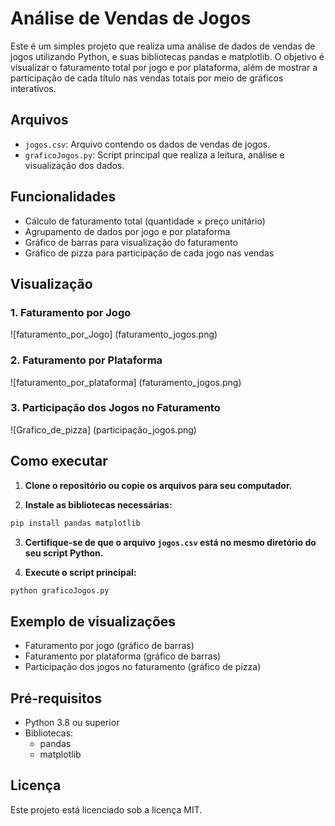 # Análise de Vendas de Jogos

Este é um simples projeto que realiza uma análise de dados de vendas de jogos utilizando Python, e suas bibliotecas pandas e matplotlib. O objetivo é visualizar o faturamento total por jogo e por plataforma, além de mostrar a participação de cada título nas vendas totais por meio de gráficos interativos.

## Arquivos

- `jogos.csv`: Arquivo contendo os dados de vendas de jogos.
- `graficoJogos.py`: Script principal que realiza a leitura, análise e visualização dos dados.

## Funcionalidades

- Cálculo de faturamento total (quantidade × preço unitário)
- Agrupamento de dados por jogo e por plataforma
- Gráfico de barras para visualização do faturamento
- Gráfico de pizza para participação de cada jogo nas vendas

## Visualização

### 1. Faturamento por Jogo
![faturamento_por_Jogo]
(faturamento_jogos.png)

### 2. Faturamento por Plataforma
![faturamento_por_plataforma]
(faturamento_jogos.png)

### 3. Participação dos Jogos no Faturamento
![Grafico_de_pizza]
(participação_jogos.png)

## Como executar

1. **Clone o repositório ou copie os arquivos para seu computador.**

2. **Instale as bibliotecas necessárias:**

```bash
pip install pandas matplotlib
```

3. **Certifique-se de que o arquivo `jogos.csv` está no mesmo diretório do seu script Python.**

4. **Execute o script principal:**

```bash
python graficoJogos.py
```

## Exemplo de visualizações

- Faturamento por jogo (gráfico de barras)
- Faturamento por plataforma (gráfico de barras)
- Participação dos jogos no faturamento (gráfico de pizza)

## Pré-requisitos

- Python 3.8 ou superior
- Bibliotecas:
  - pandas
  - matplotlib

## Licença

Este projeto está licenciado sob a licença MIT.
